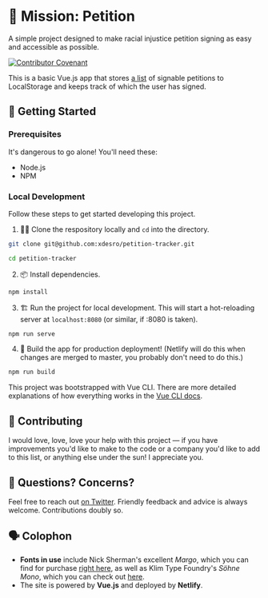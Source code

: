 # 📝 Mission: Petition

A simple project designed to make racial injustice petition signing as easy and accessible as possible.

[![Contributor Covenant](https://img.shields.io/badge/Contributor%20Covenant-v1.4%20adopted-ff69b4.svg)](code-of-conduct.md)

This is a basic Vue.js app that stores [a list](https://github.com/xdesro/petition-tracker/blob/master/petitions.json) of signable petitions to LocalStorage and keeps track of which the user has signed.

## 🎉 Getting Started

### Prerequisites

It's dangerous to go alone! You'll need these:

- Node.js
- NPM

### Local Development

Follow these steps to get started developing this project.

1. 👯‍♂️ Clone the respository locally and `cd` into the directory.

```sh
git clone git@github.com:xdesro/petition-tracker.git

cd petition-tracker
```

2. 📦 Install dependencies.

```sh
npm install
```

3. 🏗 Run the project for local development. This will start a hot-reloading server at `localhost:8080` (or similar, if :8080 is taken).

```sh
npm run serve
```

4. 🌌 Build the app for production deployment! (Netlify will do this when changes are merged to master, you probably don't need to do this.)

```sh
npm run build
```

This project was bootstrapped with Vue CLI. There are more detailed explanations of how everything works in the [Vue CLI docs](https://cli.vuejs.org/).

## 📄 Contributing

I would love, love, love your help with this project — if you have improvements you'd like to make to the code or a company you'd like to add to this list, or anything else under the sun! I appreciate you.

## 💁‍ Questions? Concerns?

Feel free to reach out [on Twitter](http://twitter.com/xdesro). Friendly feedback and advice is always welcome. Contributions doubly so.

## 🗣 Colophon

- **Fonts in use** include Nick Sherman's excellent _Margo_, which you can find for purchase [right here](https://www.futurefonts.xyz/hex/margo), as well as Klim Type Foundry's _Söhne Mono_, which you can check out [here](https://klim.co.nz/retail-fonts/soehne-mono/).
- The site is powered by **Vue.js** and deployed by **Netlify**.
